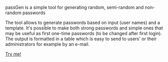 passGen is a simple tool for generating random, semi-random and non-random passwords

The tool allows to generate passwords based on input (user names) and a template.
It's possible to make both strong passwords and simple ones that may be useful as
first one-time passwords (to be changed after first login).
The output is formatted in a table which is easy to send to users' or
their administrators for example by an e-mail.

[Try me!](http://htmlpreview.github.io/?https://github.com/radoslawch/passGen/blob/master/passGen.html)
